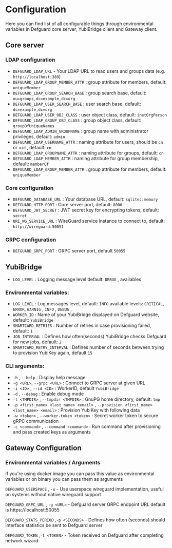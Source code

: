 # Configuration

Here you can find list of all configurable things through environmental variables in Defguard core server, YubiBridge client and Gateway client.

## Core server

### LDAP configuration

* `DEFGUARD_LDAP_URL` - Your LDAP URL to read users and groups data (e.g. `http://localhost:389`)
* `DEFGUARD_LDAP_GROUP_MEMBER_ATTR` :  group attribute for members, default: `uniqueMember`
* `DEFGUARD_LDAP_GROUP_SEARCH_BASE` : group search base, default: `ou=groups,dc=example,dc=org`
* `DEFGUARD_LDAP_USER_SEARCH_BASE` : user  search base, default: `dc=example,dc=org`
* `DEFGUARD_LDAP_USER_OBJ_CLASS` :  user object class, default: `inetOrgPerson`
* `DEFGUARD_LDAP_GROUP_OBJ_CLASS` : group object class, default: `groupOfUniqueNames`
* `DEFGUARD_LDAP_ADMIN_GROUPNAME` : group name with administrator privileges, default: `admin`
* `DEFGUARD_LDAP_USERNAME_ATTR` : naming attribute for users, should be `cn` or `uid` , default: `cn`
* `DEFGUARD_LDAP_GROUPNAME_ATTR` : naming attribute for groups, default: `cn`
* `DEFGUARD_LDAP_MEMBER_ATTR` : naming attribute for group membership, default: `memberOf`
* `DEFGUARD_LDAP_GROUP_MEMBER_ATTR` :  group attribute for members, default: `uniqueMember`

### Core configuration

* `DEFGUARD_DATABASE_URL` : Your database URL, default: `sqlite::memory`
* `DEFGUARD_HTTP_PORT` : Core server port, default: `8000`
* `DEFGUARD_JWT_SECRET` : JWT secret key for encrypting tokens, default: `secret`
* `ORI_WG_SERVICE_URL` : WireGuard service instance to connect to, default: `http://wireguard:50051`

### GRPC configuration

* `DEFGUARD_GRPC_PORT` : GRPC server port, default `50055`

## YubiBridge

* `LOG_LEVEL` : Logging message level default: `DEBUG` , availables

### Environmental variables:

* `LOG_LEVEL` : Log messages level, default: `INFO` available levels: `CRITICAL`, `ERROR`, `WARNIG` ,  `INFO` , `DEBUG` ,
* `WORKER_ID` : Name of your YubiBridge displayed on Defguard website, default: `YubiBridge`
* `SMARTCARD_RETRIES` : Number of retries in case provisioning failed, default: `1`
* `JOB_INTERVAL` : Defines how often(seconds) YubiBridge checks Defguard for new jobs, default: `2`
* `SMARTCARD_RETRY_INTERVAL` : Defines number of seconds between trying to provision YubiKey again, default `15`

### CLI arguments:

* `-h` , `--help` : Display help message
* `-g <URL>`, `--grpc <URL>` : Connect to GRPC server at given URL
* `-i <ID>` , `--id <ID>` : WorkerID, default `YubiBridge`   
* `-d` , `--debug` : Enable debug mode
* `-t <TMPDIR>` , `--tmpdir <TMPDIR>` : GnuPG home directory, default: `tmp`
* `-p <first_name> <last_name> <email>` , `--provision <first_name> <last_name> <email>` : Provision YubiKey with following data  
* `-w <token>` , `--worker-token <token>` : Secret worker token to secure gRPC communication
* `-c <command>` , `--command <command>` : Run command after provisioning and pass created keys as arguments

## Gateway Configuration

### Environmental variables / Arguments

If you're using docker image you can pass this value as environmental variables or on binary you can pass them as arguments

`DEFGUARD_USERSPACE` , `-u` - Use userspace wireguard implementation, useful on systems without native wireguard support

`DEFGUARD_GRPC_URL` , `-g <URL>` - Defguard server GRPC endpoint URL default is https://localhost:50055

`DEFGUARD_STATS_PERIOD` ,`-p <SECONDS>` - Defines how often (seconds) should interface statistics be sent to Defguard server

`DEFGUARD_TOKEN` ,`-t <TOKEN>` - Token received on Defguard after completing network wizard


